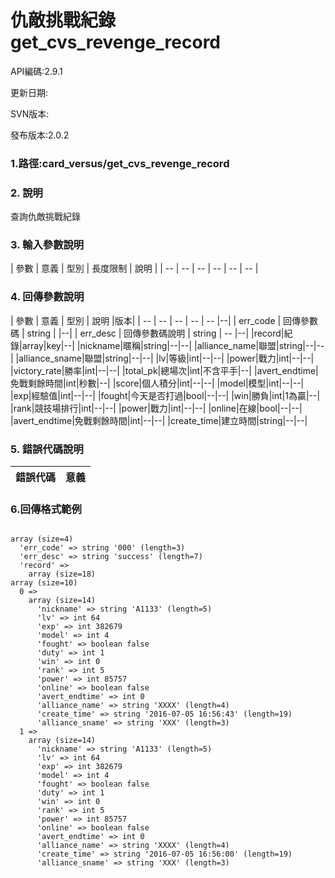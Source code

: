 
# 仇敵挑戰紀錄 get_cvs_revenge_record


API編碼:2.9.1

> 


更新日期:

> 

SVN版本:


發布版本:2.0.2

### 1.路徑:card_versus/get_cvs_revenge_record

### 2. 說明
查詢仇敵挑戰紀錄

### 3. 輸入參數說明


| 參數 | 意義 | 型別 | 長度限制 | 說明 |
| -- | -- | -- | -- | -- | -- |


### 4. 回傳參數說明
| 參數 | 意義 | 型別 | 說明 |版本|
| -- | -- | -- | -- | -- |--|
| err_code | 回傳參數碼 | string |  |--|
| err_desc | 回傳參數碼說明 | string | -- |--|
|record|紀錄|array|key|--|
|nickname|暱稱|string|--|--|
|alliance_name|聯盟|string|--|--|
|alliance_sname|聯盟|string|--|--|
|lv|等級|int|--|--|
|power|戰力|int|--|--|
|victory_rate|勝率|int|--|--|
|total_pk|總場次|int|不含平手|--|
|avert_endtime|免戰剩餘時間|int|秒數|--|
|score|個人積分|int|--|--|
|model|模型|int|--|--|
|exp|經驗值|int|--|--|
|fought|今天是否打過|bool|--|--|
|win|勝負|int|1為贏|--|
|rank|競技場排行|int|--|--|
|power|戰力|int|--|--|
|online|在線|bool|--|--|
|avert_endtime|免戰剩餘時間|int|--|--|
|create_time|建立時間|string|--|--|


### 5. 錯誤代碼說明
|錯誤代碼|意義|
|--|--|



### 6.回傳格式範例

```

array (size=4)
  'err_code' => string '000' (length=3)
  'err_desc' => string 'success' (length=7)
  'record' => 
    array (size=18)
array (size=10)
  0 => 
    array (size=14)
      'nickname' => string 'A1133' (length=5)
      'lv' => int 64
      'exp' => int 382679
      'model' => int 4
      'fought' => boolean false
      'duty' => int 1
      'win' => int 0
      'rank' => int 5
      'power' => int 85757
      'online' => boolean false
      'avert_endtime' => int 0
      'alliance_name' => string 'XXXX' (length=4)
      'create_time' => string '2016-07-05 16:56:43' (length=19)
      'alliance_sname' => string 'XXX' (length=3)
  1 => 
    array (size=14)
      'nickname' => string 'A1133' (length=5)
      'lv' => int 64
      'exp' => int 382679
      'model' => int 4
      'fought' => boolean false
      'duty' => int 1
      'win' => int 0
      'rank' => int 5
      'power' => int 85757
      'online' => boolean false
      'avert_endtime' => int 0
      'alliance_name' => string 'XXXX' (length=4)
      'create_time' => string '2016-07-05 16:56:00' (length=19)
      'alliance_sname' => string 'XXX' (length=3)

```

